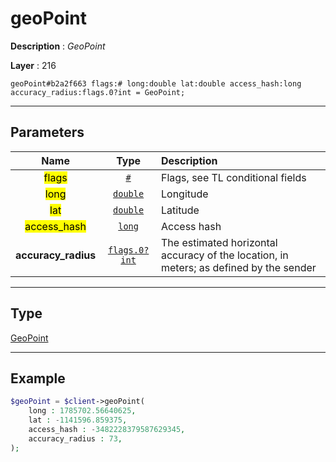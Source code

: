 # geoPoint

**Description** : *GeoPoint*

**Layer** : 216

```tl
geoPoint#b2a2f663 flags:# long:double lat:double access_hash:long accuracy_radius:flags.0?int = GeoPoint;
```

---

## Parameters

| Name | Type | Description |
| :---: | :---: | :--- |
| <mark>flags</mark> | [`#`](type/#) | Flags, see TL conditional fields |
| <mark>long</mark> | [`double`](type/double) | Longitude |
| <mark>lat</mark> | [`double`](type/double) | Latitude |
| <mark>access_hash</mark> | [`long`](type/long) | Access hash |
| **accuracy_radius** | [`flags.0?int`](type/int) | The estimated horizontal accuracy of the location, in meters; as defined by the sender |

---

## Type

[GeoPoint](type/GeoPoint)

---

## Example

```php
$geoPoint = $client->geoPoint(
	long : 1785702.56640625,
	lat : -1141596.859375,
	access_hash : -3482228379587629345,
	accuracy_radius : 73,
);
```